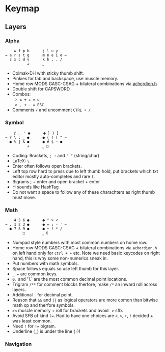 
# Keymap

## Layers

### Alpha

```
    w f p b      j l u y
→ a r s t g      m n e i o ⇚
  z x c d v      k h , . /
          ↲      ˽ 
```

- Colmak-DH with sticky thumb shift.
- Pinkies for tab and backspace, use muscle memory.
- Home row MODS GASC-CSAG + bilateral combinations via [achordion.h](https://github.com/getreuer/qmk-keymap)
- Double shift for CAPSWORD
- Combos: 
    - `x + c = q`
    - `, + . = ESC`
- Comments `/` and uncomment `CTRL + /`

### Symbol

```
    @ ⸬ ' ●      ● } ) ]             
→ ? \ : _ ●      ● { ( [ " ⇚ 
  ● % | & ●      ● # $ ~ ●          
          ↲      ˽ □
```

- Coding: Brackets, `; :`  and `' "` (string/char).
- LaTeX: `\`.
- Enter often follows open brackets. 
- Left top row hard to press due to left thumb hold, put brackets which txt editor mostly auto-completes and rare `£`.
- Bigrams ; + enter and open bracket + enter
- H sounds like HashTag
- Do not want a space to follow any of these charachters as right thumb must move.

### Math

```
    4 5 6 ●      ● ^ > <
→ . 1 2 3 ●      ● = ; - ' ⇚      
  ● 7 8 9 ●      ● + ! * /
        □        ˽ 0
```


- Numpad style numbers with most common numbers on home row.
- Home row MODS GASC-CSAG + bilateral combinations via `achordion.h` on left hand only for `ctrl + +` etc. Note we need basic keycodes on right hand, this is why some non-numerics sneak in.
- Put numbers with math symbols.
- Space follows equals so use left thumb for this layer.
- `_ =` are common keys.
- `0.` and '1.` are the most common decimal point locations.
- Trigram `/**` for comment blocks therfore, make `/*` an inward roll across layers.
- Additional `.` for decimal point.
- Reason that `&&` and `||` as logical operators are more comon than bitwise math op and therfore symbols.
- `><` muscle memory + roll for brackets and avoid `->` sfb.
- Avoid SFB of kind `?=`. Had to have one choices are `<`, `>`, `+`, `!` decided + was least common.
- Need `!` for `!=` bigram.
- Underline (`_`) is under the line (`-`)! 

### Navigation


